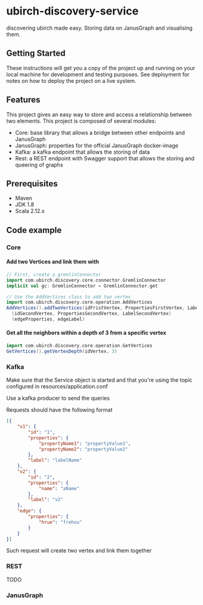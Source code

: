 # ubirch-discovery-service
discovering ubirch made easy. Storing data on JanusGraph and visualising them.

## Getting Started
These instructions will get you a copy of the project up and running on your local machine for development and testing
purposes. See deployment for notes on how to deploy the project on a live system.

## Features
This project gives an easy way to store and access a relationship between two elements. This project is composed
of several modules:
* Core: base library that allows a bridge between other endpoints and JanusGraph
* JanusGraph: properties for the official JanusGraph docker-image
* Kafka: a kafka endpoint that allows the storing of data
* Rest: a REST endpoint with Swagger support that allows the storing and queering of graphs

## Prerequisites
* Maven
* JDK 1.8
* Scala 2.12.x

## Code example
### Core
#### Add two Vertices and link them with
```scala
// First, create a gremlinConnector 
import com.ubirch.discovery.core.connector.GremlinConnector
implicit val gc: GremlinConnector = GremlinConnector.get

// Use the AddVertices class to add two vertex
import com.ubirch.discovery.core.operation.AddVertices
AddVertices().addTwoVertices(idFristVertex, PropertiesFirstVertex, LabelFirstVertex)
  (idSecondVertex, PropertiesSecondVertex, LabelSecondVertex)
  (edgeProperties, edgeLabel)
```

#### Get all the neighbors within a depth of 3 from a specific vertex
```scala
import com.ubirch.discovery.core.operation.GetVertices
GetVertices().getVertexDepth(idVertex, 3)
```

### Kafka
Make sure that the Service object is started and that you're using the topic configured in resources/application.conf

Use a kafka producer to send the queries

Requests should have the following format
```json
[{
	"v1": {
		"id": "1",
		"properties": {
			"propertyName1": "propertyValue1",
			"propertyName2": "propertyValue2"
		},
		"label": "labelName"
	},
	"v2": {
		"id": "2",
		"properties": {
			"name": "aName"
		},
		"label": "v2"
	},
	"edge": {
		"properties": {
			"hrue": "frehou"
		}
	}
}]
```
Such request will create two vertex and link them together

### REST
TODO

### JanusGraph
